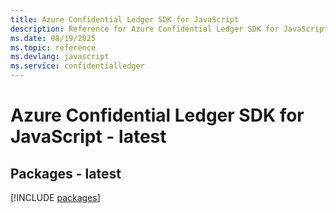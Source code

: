 ```yaml
---
title: Azure Confidential Ledger SDK for JavaScript
description: Reference for Azure Confidential Ledger SDK for JavaScript
ms.date: 08/19/2025
ms.topic: reference
ms.devlang: javascript
ms.service: confidentialledger
---
```

# Azure Confidential Ledger SDK for JavaScript - latest
## Packages - latest
[!INCLUDE [packages](confidential-ledger-index.md)]